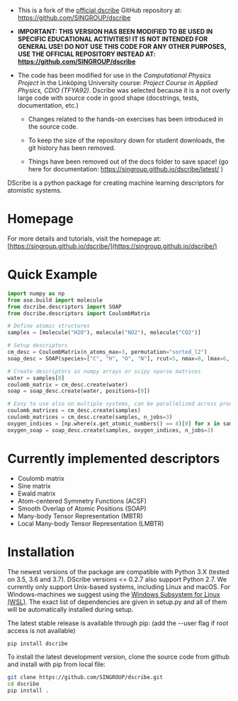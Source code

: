 * This is a fork of the [official dscribe](https://singroup.github.io/dscribe/latest/) GitHub repository at: https://github.com/SINGROUP/dscribe

* **IMPORTANT: THIS VERSION HAS BEEN MODIFIED TO BE USED IN SPECIFIC EDUCATIONAL ACTIVITIES!
  IT IS NOT INTENDED FOR GENERAL USE! DO NOT USE THIS CODE FOR ANY OTHER PURPOSES,
  USE THE OFFICIAL REPOSITORY INSTEAD AT: https://github.com/SINGROUP/dscribe**

* The code has been modified for use in the *Computational Physics Project* in the Linköping University course: *Project Course in Applied Physics, CDIO (TFYA92)*.
  Dscribe was selected because it is a not overly large code with source code in good shape (docstrings, tests, documentation, etc.)

  - Changes related to the hands-on exercises has been introduced in the source code.

  - To keep the size of the repository down for student downloads, the git history has been removed.

  - Things have been removed out of the docs folder to save space! (go here for documentation: https://singroup.github.io/dscribe/latest/ )

DScribe is a python package for creating machine learning descriptors for
atomistic systems.

# Homepage
For more details and tutorials, visit the homepage at:
[https://singroup.github.io/dscribe/](https://singroup.github.io/dscribe/)

# Quick Example
```python
import numpy as np
from ase.build import molecule
from dscribe.descriptors import SOAP
from dscribe.descriptors import CoulombMatrix

# Define atomic structures
samples = [molecule("H2O"), molecule("NO2"), molecule("CO2")]

# Setup descriptors
cm_desc = CoulombMatrix(n_atoms_max=3, permutation="sorted_l2")
soap_desc = SOAP(species=["C", "H", "O", "N"], rcut=5, nmax=8, lmax=6, crossover=True)

# Create descriptors as numpy arrays or scipy sparse matrices
water = samples[0]
coulomb_matrix = cm_desc.create(water)
soap = soap_desc.create(water, positions=[0])

# Easy to use also on multiple systems, can be parallelized across processes
coulomb_matrices = cm_desc.create(samples)
coulomb_matrices = cm_desc.create(samples, n_jobs=3)
oxygen_indices = [np.where(x.get_atomic_numbers() == 8)[0] for x in samples]
oxygen_soap = soap_desc.create(samples, oxygen_indices, n_jobs=3)
```

# Currently implemented descriptors
 * Coulomb matrix
 * Sine matrix
 * Ewald matrix
 * Atom-centered Symmetry Functions (ACSF)
 * Smooth Overlap of Atomic Positions (SOAP)
 * Many-body Tensor Representation (MBTR)
 * Local Many-body Tensor Representation (LMBTR)

# Installation
The newest versions of the package are compatible with Python 3.X (tested on
3.5, 3.6 and 3.7). DScribe versions <= 0.2.7 also support Python 2.7. We
currently only support Unix-based systems, including Linux and macOS. For
Windows-machines we suggest using the [Windows Subsystem for Linux (WSL)](https://en.wikipedia.org/wiki/Windows_Subsystem_for_Linux).
The exact list of dependencies are given in setup.py and all of them will be
automatically installed during setup.

The latest stable release is available through pip: (add the -\-user flag if
root access is not available)

```sh
pip install dscribe
```

To install the latest development version, clone the source code from github
and install with pip from local file:

```sh
git clone https://github.com/SINGROUP/dscribe.git
cd dscribe
pip install .
```
